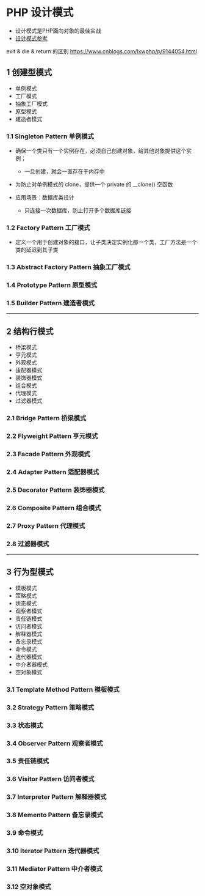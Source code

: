 # PHP 设计模式
* 设计模式是PHP面向对象的最佳实战
* [设计模式参考](https://segmentfault.com/a/1190000007797208)

exit & die & return 的区别
https://www.cnblogs.com/lxwphp/p/9144054.html

## 1 创建型模式
* 单例模式
* 工厂模式
* 抽象工厂模式
* 原型模式
* 建造者模式


### 1.1 Singleton Pattern 单例模式
* 确保一个类只有一个实例存在，必须自己创建对象，给其他对象提供这个实例；
    + 一旦创建，就会一直存在于内存中

* 为防止对单例模式的 clone，提供一个 private 的 __clone() 空函数
* 应用场景：数据库类设计
  * 只连接一次数据库，防止打开多个数据库链接

### 1.2 Factory Pattern 工厂模式
* 定义一个用于创建对象的接口，让子类决定实例化那一个类，工厂方法是一个类的延迟到其子类


### 1.3 Abstract Factory Pattern 抽象工厂模式


### 1.4 Prototype Pattern 原型模式


### 1.5 Builder Pattern 建造者模式


***


## 2 结构行模式
* 桥梁模式
* 亨元模式
* 外观模式
* 适配器模式
* 装饰器模式
* 组合模式
* 代理模式
* 过滤器模式


### 2.1 Bridge Pattern 桥梁模式


### 2.2 Flyweight Pattern 亨元模式


### 2.3 Facade Pattern 外观模式


### 2.4 Adapter Pattern 适配器模式


### 2.5 Decorator Pattern 装饰器模式


### 2.6 Composite Pattern 组合模式


### 2.7 Proxy Pattern 代理模式


### 2.8 过滤器模式


***

## 3 行为型模式
* 模板模式
* 策略模式
* 状态模式
* 观察者模式
* 责任链模式
* 访问者模式
* 解释器模式
* 备忘录模式
* 命令模式
* 迭代器模式
* 中介者器模式
* 空对象模式


### 3.1 Template Method Pattern 模板模式


### 3.2 Strategy Pattern 策略模式


### 3.3 状态模式


### 3.4 Observer Pattern 观察者模式


### 3.5 责任链模式


### 3.6 Visitor Pattern 访问者模式


### 3.7 Interpreter Pattern 解释器模式


### 3.8 Memento Pattern 备忘录模式


### 3.9 命令模式


### 3.10 Iterator Pattern 迭代器模式


### 3.11 Mediator Pattern 中介者模式


### 3.12 空对象模式

